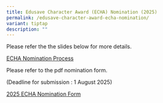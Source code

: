 ```yaml
---
title: Edusave Character Award (ECHA) Nomination (2025)
permalink: /edusave-character-award-echa-nomination/
variant: tiptap
description: ""
---
```

<p>Please refer the the slides below for more details.</p>
<p><a href="/files/For_Website__ECHA_2024.pdf" rel="noopener noreferrer nofollow" target="_blank">ECHA Nomination Process</a>
</p>
<p></p>
<p>Please refer to the pdf nomination form.</p>
<p>(Deadline for submission : 1 August 2025)</p>
<p><a href="/files/ECHA_Nomination_Form_2024_ADSS.pdf" rel="noopener noreferrer nofollow" target="_blank">2025 ECHA </a>
<a href="/files/ECHA_Nomination_Form_2025_ADSS.pdf" rel="noopener noreferrer nofollow" target="_blank">Nomination</a><a href="/files/ECHA_Nomination_Form_2024_ADSS.pdf" rel="noopener noreferrer nofollow" target="_blank"> Form</a>
</p>